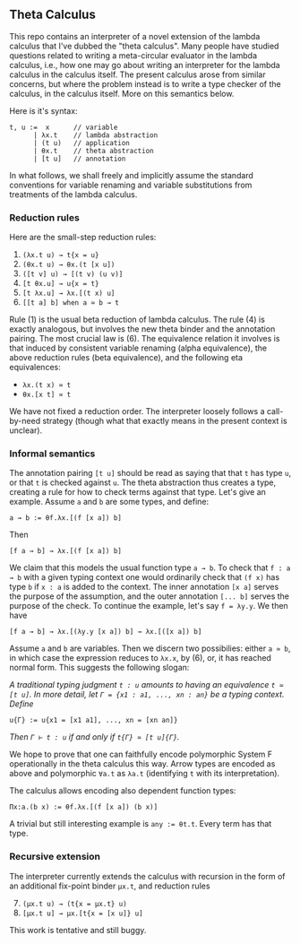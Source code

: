 ## Theta Calculus

This repo contains an interpreter of a novel extension of
the lambda calculus that I've dubbed the "theta calculus".
Many people have studied questions related to writing a
meta-circular evaluator in the lambda calculus, i.e., how
one may go about writing an interpreter for the lambda
calculus in the calculus itself. The present calculus arose
from similar concerns, but where the problem instead is
to write a type checker of the calculus, in the calculus
itself. More on this semantics below.

Here is it's syntax:
```
t, u :=  x      // variable
      | λx.t    // lambda abstraction
      | (t u)   // application
      | θx.t    // theta abstraction
      | [t u]   // annotation
```
In what follows, we shall freely and implicitly assume the
standard conventions for variable renaming and variable
substitutions from treatments of the lambda calculus.

### Reduction rules

Here are the small-step reduction rules:

1. `(λx.t u) → t{x = u}`
2. `(θx.t u) → θx.(t [x u])`
3. `([t v] u) → [(t v) (u v)]`
4. `[t θx.u] → u{x = t}`
5. `[t λx.u] → λx.[(t x) u]`
6. `[[t a] b] when a ≃ b → t`

Rule (1) is the usual beta reduction of lambda calculus. The
rule (4) is exactly analogous, but involves the new theta binder
and the annotation pairing. The most crucial law is (6). The
equivalence relation it involves is that induced by consistent
variable renaming (alpha equivalence), the above reduction rules
(beta equivalence), and the following eta equivalences:

* `λx.(t x) ≃ t`
* `θx.[x t] ≃ t`

We have not fixed a reduction order. The interpreter loosely
follows a call-by-need strategy (though what that exactly means
in the present context is unclear).

### Informal semantics

The annotation pairing `[t u]` should be read as saying that
that `t` has type `u`, or that `t` is checked against `u`. The
theta abstraction thus creates a type, creating a rule for
how to check terms against that type. Let's give an example.
Assume `a` and `b` are some types, and define:
```
a → b := θf.λx.[(f [x a]) b]
```
Then
```
[f a → b] → λx.[(f [x a]) b]
```
We claim that this models the usual function type `a → b`. To
check that `f : a → b` with a given typing context one would
ordinarily check that `(f x)` has type `b` if `x : a` is added
to the context. The inner annotation `[x a]` serves the purpose
of the assumption, and the outer annotation `[... b]` serves
the purpose of the check. To continue the example, let's say
`f = λy.y`. We then have
```
[f a → b] → λx.[(λy.y [x a]) b] → λx.[([x a]) b]
```
Assume `a` and `b` are variables. Then we discern two possibilies:
either `a ≃ b`, in which case the expression reduces to `λx.x`,
by (6), or, it has reached normal form. This suggests the following
slogan:

_A traditional typing judgment `t : u` amounts to having an
equivalence `t ≃ [t u]`. In more detail, let `Γ = {x1 : a1, ..., xn : an}`
be a typing context. Define_
```
u{Γ} := u{x1 = [x1 a1], ..., xn = [xn an]}
```
_Then `Γ ⊢ t : u` if and only if `t{Γ} ≃ [t u]{Γ}`._

We hope to prove that one can faithfully encode polymorphic
System F operationally in the theta calculus this way. Arrow
types are encoded as above and polymorphic `∀a.t` as `λa.t`
(identifying `t` with its interpretation).

The calculus allows encoding also dependent function types:
```
Πx:a.(b x) := θf.λx.[(f [x a]) (b x)]
```
A trivial but still interesting example is `any := θt.t`.
Every term has that type.

### Recursive extension

The interpreter currently extends the calculus with recursion
in the form of an additional fix-point binder `μx.t`, and
reduction rules

7. `(μx.t u) → (t{x = μx.t} u)`
8. `[μx.t u] → μx.[t{x = [x u]} u]`

This work is tentative and still buggy.